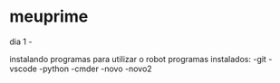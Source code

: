 # meuprime 

dia 1 -

instalando programas para utilizar o robot
programas instalados:
-git
-vscode
-python
-cmder
-novo
-novo2
